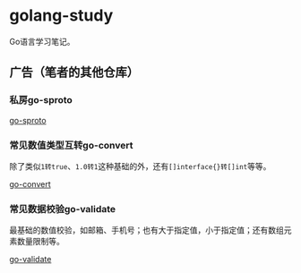 # golang-study

Go语言学习笔记。

## 广告（笔者的其他仓库）

### 私房go-sproto

[go-sproto](https://github.com/szyhf/go-sproto)

### 常见数值类型互转go-convert

除了类似`1转true`、`1.0转1`这种基础的外，还有`[]interface{}转[]int`等等。

[go-convert](https://github.com/szyhf/go-convert)

### 常见数据校验go-validate

最基础的数值校验，如邮箱、手机号；也有大于指定值，小于指定值；还有数组元素数量限制等。

[go-validate](https://github.com/szyhf/go-validate)

